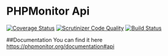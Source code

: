 # PHPMonitor Api
[![Coverage Status](https://coveralls.io/repos/phaniso/phpmonitor-api/badge.svg?branch=master&service=github)](https://coveralls.io/github/phaniso/phpmonitor-api?branch=master)
[![Scrutinizer Code Quality](https://scrutinizer-ci.com/g/phaniso/phpmonitor-api/badges/quality-score.png?b=master)](https://scrutinizer-ci.com/g/phaniso/phpmonitor-api/?branch=master)
[![Build Status](https://api.travis-ci.org/phaniso/phpmonitor-api.svg)](https://travis-ci.org/phaniso/phpmonitor-api)

##Documentation
You can find it here  
https://phpmonitor.org/documentation#api
